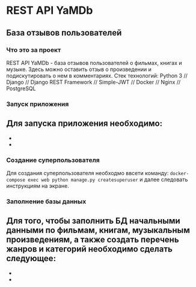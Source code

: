 # REST API YaMDb
## База отзывов пользователей

### Что это за проект

REST API YaMDb - база отзывов пользователей о фильмах, книгах и музыке. Здесь можно оставить отзыв о произведении и подискутировать о нем в комментариях.
Стек технологий: Python 3 // Django // Django REST Framework // Simple-JWT // Docker // Nginx // PostgreSQL

### Запуск приложения

Для запуска приложения необходимо:
- 
- 
- 



### Создание суперпользователя

Для создания суперпользователя необходмо ввсети команду:
``` docker-compose exec web python manage.py createsuperuser ```
и далее следовать инструкциям на экране.

### Заполнение базы данных

Для того, чтобы заполнить БД начальными данными по фильмам, книгам, музыкальным произведениям, а также создать перечень жанров и категорий необходимо сделать следующее:
- 
- 
- 

